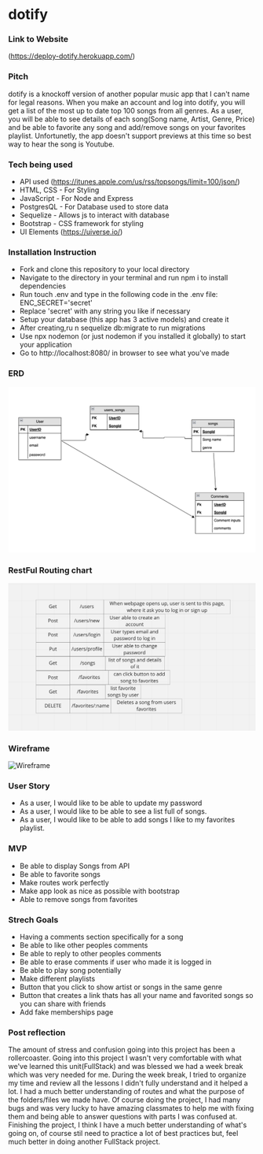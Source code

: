 # dotify

### Link to Website

(https://deploy-dotify.herokuapp.com/)

### Pitch

dotify is a knockoff version of another popular music app that I can't name for legal reasons. When you make an account and log into dotify, you will get a list of the most up to date top 100 songs from all genres. As a user, you will be able to see details of each song(Song name, Artist, Genre, Price) and be able to favorite any song and add/remove songs on your favorites playlist. Unfortunetly, the app doesn't support previews at this time so best way to hear the song is Youtube.

### Tech being used

* API used (https://itunes.apple.com/us/rss/topsongs/limit=100/json/)
* HTML, CSS - For Styling
* JavaScript - For Node and Express 
* PostgresQL - For Database used to store data
* Sequelize - Allows js to interact with database
* Bootstrap - CSS framework for styling
* UI Elements (https://uiverse.io/)

### Installation Instruction
- Fork and clone this repository to your local directory
- Navigate to the directory in your terminal and run npm i to install dependencies
- Run touch .env and type in the following code in the .env file: ENC_SECRET='secret'
- Replace 'secret' with any string you like if necessary
- Setup your database (this app has 3 active models) and create it
- After creating,ru n sequelize db:migrate to run migrations
- Use npx nodemon (or just nodemon if you installed it globally) to start your application
- Go to http://localhost:8080/ in browser to see what you've made

### ERD
![ERD](./img/ERD.png)

### RestFul Routing chart
![RRC](./img/Routes.png)

### Wireframe
![Wireframe](https://imgur.com/IUL0M0i.png)

### User Story 

* As a user, I would like to be able to update my password
* As a user, I would like to be able to see a list full of songs.
* As a user, I would like to be able to add songs I like to my favorites playlist. 

### MVP 

* Be able to display Songs from API
* Be able to favorite songs
* Make routes work perfectly
* Make app look as nice as possible with bootstrap
* Able to remove songs from favorites

### Strech Goals

* Having a comments section specifically for a song
* Be able to like other peoples comments
* Be able to reply to other peoples comments
* Be able to erase comments if user who made it is logged in
* Be able to play song potentially
* Make different playlists
* Button that you click to show artist or songs in the same genre
* Button that creates a link thats has all your name and favorited songs so you can share with friends
* Add fake memberships page

### Post reflection 

The amount of stress and confusion going into this project has been a rollercoaster. Going into this project I wasn't very comfortable with what we've learned this unit(FullStack) and was blessed we had a week break which was very needed for me. During the week break, I tried to organize my time and review all the lessons I didn't fully understand and it helped a lot. I had a much better understanding of routes and what the purpose of the folders/files we made have. Of course doing the project, I had many bugs and was very lucky to have amazing classmates to help me with fixing them and being able to answer questions with parts I was confused at. Finishing the project, I think I have a much better understanding of what's going on, of course stil need to practice a lot of best practices but, feel much better in doing another FullStack project. 
